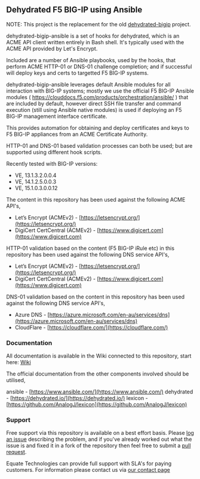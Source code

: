 ## Dehydrated F5 BIG-IP using Ansible

NOTE: This project is the replacement for the old [dehydrated-bigip](https://github.com/colin-stubbs/dehydrated-bigip/) project.

dehydrated-bigip-ansible is a set of hooks for dehydrated, which is an ACME API client written entirely in Bash shell. It's typically used with the ACME API provided by Let's Encrypt.

Included are a number of Ansible playbooks, used by the hooks, that perform ACME HTTP-01 or DNS-01 challenge completion; and if successful will deploy keys and certs to targetted F5 BIG-IP systems.

dehydrated-bigip-ansible leverages default Ansible modules for all interaction with BIG-IP systems; mostly we use the official F5 BIG-IP Ansible modules ( https://clouddocs.f5.com/products/orchestration/ansible/ ) that are included by default, however direct SSH file transfer and command execution (still using Ansible native modules) is used if deploying an F5 BIG-IP management interface certificate.

This provides automation for obtaining and deploy certificates and keys to F5 BIG-IP appliances from an ACME Certificate Authority.

HTTP-01 and DNS-01 based validation processes can both be used; but are supported using different hook scripts.

Recently tested with BIG-IP versions:

- VE, 13.1.3.2.0.0.4
- VE, 14.1.2.5.0.0.3
- VE, 15.1.0.3.0.0.12

The content in this repository has been used against the following ACME API's,

- Let’s Encrypt (ACMEv2) - [https://letsencrypt.org/](https://letsencrypt.org/)
- DigiCert CertCentral (ACMEv2) - [https://www.digicert.com](https://www.digicert.com)

HTTP-01 validation based on the content (F5 BIG-IP iRule etc) in this repository has been used against the following DNS service API's,

- Let’s Encrypt (ACMEv2) - [https://letsencrypt.org/](https://letsencrypt.org/)
- DigiCert CertCentral (ACMEv2) - [https://www.digicert.com](https://www.digicert.com)

DNS-01 validation based on the content in this repository has been used against the following DNS service API's,

- Azure DNS - [https://azure.microsoft.com/en-au/services/dns](https://azure.microsoft.com/en-au/services/dns)
- CloudFlare - [https://cloudflare.com/](https://cloudflare.com/)

### Documentation

All documentation is available in the Wiki connected to this repository, start here: [Wiki](https://github.com/EquateTechnologies/dehydrated-bigip-ansible/wiki)

The official documentation from the other components involved should be utilised,

ansible - [https://www.ansible.com/](https://www.ansible.com/)
dehydrated - [https://dehydrated.io/](https://dehydrated.io/)
lexicon - [https://github.com/AnalogJ/lexicon](https://github.com/AnalogJ/lexicon)

### Support

Free support via this repository is available on a best effort basis. Please [log an issue](https://github.com/EquateTechnologies/dehydrated-bigip-ansible/issues) describing the problem, and if you've already worked out what the issue is and fixed it in a fork of the repository then feel free to submit a [pull request](https://github.com/EquateTechnologies/dehydrated-bigip-ansible/pulls).

Equate Technologies can provide full support with SLA's for paying customers. For information please contact us via [our contact page](https://equatetechnologies.com.au/contact-us/)
